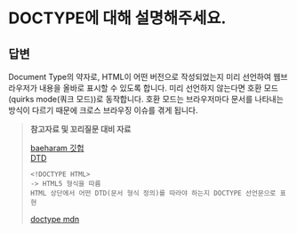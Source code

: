 # DOCTYPE에 대해 설명해주세요.

## 답변

Document Type의 약자로, HTML이 어떤 버전으로 작성되었는지 미리 선언하여 웹브라우저가 내용을 올바로 표시할 수 있도록 합니다. 미리 선언하지 않는다면 호환 모드(quirks mode(쿼크 모드))로 동작합니다. 호환 모드는 브라우저마다 문서를 나타내는 방식이 다르기 때문에 크로스 브라우징 이슈를 겪게 됩니다.


> **참고자료 및 꼬리질문 대비 자료**
> 
> [baeharam 깃헙](https://github.com/baeharam/Must-Know-About-Frontend/blob/main/Notes/html/doctype.md)  
> [DTD](https://www.w3.org/QA/2002/04/valid-dtd-list.html)
>```
><!DOCTYPE HTML>
> -> HTML5 형식을 따름
>HTML 상단에서 어떤 DTD(문서 형식 정의)를 따라야 하는지 DOCTYPE 선언문으로 표현
>```
> [doctype mdn](https://developer.mozilla.org/ko/docs/Glossary/Doctype)
